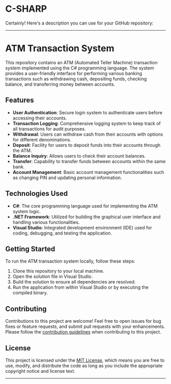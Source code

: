 # C-SHARP
Certainly! Here's a description you can use for your GitHub repository:

---

# ATM Transaction System

This repository contains an ATM (Automated Teller Machine) transaction system implemented using the C# programming language. The system provides a user-friendly interface for performing various banking transactions such as withdrawing cash, depositing funds, checking balance, and transferring money between accounts.

## Features
- **User Authentication**: Secure login system to authenticate users before accessing their accounts.
- **Transaction Logging**: Comprehensive logging system to keep track of all transactions for audit purposes.
- **Withdrawal**: Users can withdraw cash from their accounts with options for different denominations.
- **Deposit**: Facility for users to deposit funds into their accounts through the ATM.
- **Balance Inquiry**: Allows users to check their account balances.
- **Transfer**: Capability to transfer funds between accounts within the same bank.
- **Account Management**: Basic account management functionalities such as changing PIN and updating personal information.

## Technologies Used
- **C#**: The core programming language used for implementing the ATM system logic.
- **.NET Framework**: Utilized for building the graphical user interface and handling various functionalities.
- **Visual Studio**: Integrated development environment (IDE) used for coding, debugging, and testing the application.

## Getting Started
To run the ATM transaction system locally, follow these steps:
1. Clone this repository to your local machine.
2. Open the solution file in Visual Studio.
3. Build the solution to ensure all dependencies are resolved.
4. Run the application from within Visual Studio or by executing the compiled binary.

## Contributing
Contributions to this project are welcome! Feel free to open issues for bug fixes or feature requests, and submit pull requests with your enhancements. Please follow the [contribution guidelines](CONTRIBUTING.md) when contributing to this project.

## License
This project is licensed under the [MIT License](LICENSE), which means you are free to use, modify, and distribute the code as long as you include the appropriate copyright notice and license text.

---

